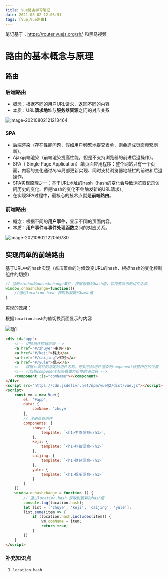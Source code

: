```yaml
---
title: Vue路由学习笔记
date: 2021-08-02 12:03:51
tags: [Vue,Vue路由]
---
```


笔记基于：https://router.vuejs.org/zh/ 和黑马视频

# 路由的基本概念与原理

## 路由

### 后端路由

- 概念：根据不同的用户URL请求，返回不同的内容
- 本质：URL**请求地址**与**服务器资源**之问的对应关系

![image-20210802121213464](https://gitee.com/zyxbj/image-warehouse/raw/master/pics/20210802121213.png)

### SPA

- 后端渲染（存在性能问题，假如用户频繁地提交表单，则会造成页面频繁刷新）。
- Ajax前端渲染（前端渲染提高性能，但是不支持浏览器的前进后退操作）。
- SPA（ Single Page Application）单页面应用程序：整个网站只有一个页面，内容的变化通过Ajax局部更新实现、同时支持浏览器地址栏的前进和后退操作。
- SPA实现原理之一：基于URL地址的hash（hash的变化会导致浏览器记录访问历史的变化、但是hash的变化不会触发新的URL请求）。
- 在实现SPA过程中，最核心的技术点就是**前端路由**。

### 前端路由

- 概念：根据不同的**用户事件**，显示不同的页面内容。
- 本质：**用户事件**与**事件处理函数**之间的对应关系。

![image-20210802122059780](https://gitee.com/zyxbj/image-warehouse/raw/master/pics/20210802122059.png)

## 实现简单的前端路由

基于URL中的hash实现（点击菜单的时候改变URL的hash，根据hash的变化控制组件的切换）

```js
// 监听window的onhashchange事件，根据最新的hash值，切换要显示的组件名称
window.onhashchange=function(){
    //通过location.hash 获取到最新的hash值
}
```

实现的效果：

根据`location.hash`的值切换页面显示的内容

![动1](https://gitee.com/zyxbj/image-warehouse/raw/master/pics/20210802135422.gif)

```html
<div id="app">
    <!-- 切换组件的超链接 -->
    <a href="#/zhuye">主页</a>
    <a href="#/keji">科技</a>
    <a href="#/caijing">财经</a>
    <a href="#/yule">娱乐</a>
    <!-- 根据is属性的指定的组件名称，把对应的组件渲染到component标签所在的位置 -->
    <!-- 可以把component标签看做为组件的占位符 -->
    <component :is="comName"></component>
</div>
<script src="https://cdn.jsdelivr.net/npm/vue@2/dist/vue.js"></script>
<script>
    const vm = new Vue({
        el: '#app',
        data: {
            comName: 'zhuye'
        },
        // 注册私有组件
        components: {
            zhuye: {
                template: `<h1>主页信息</h1>`,
            },
            keji: {
                template: `<h1>科技信息</h1>`
            },
            caijing: {
                template: `<h1>财经信息</h1>`
            },
            yule: {
                template: `<h1>娱乐信息</h1>`
            }
        }
    });
    window.onhashchange = function () {
        // 通过location.hash 获取到最新的hash值
        console.log(location.hash);
        let list = ['zhuye', 'keji', 'caijing', 'yule'];
        list.some(item => {
            if (location.hash.includes(item)) {
                vm.comName = item;
                return true;
            }
        })
    }
</script>
```

### 补充知识点

1. `location.hash`

   

